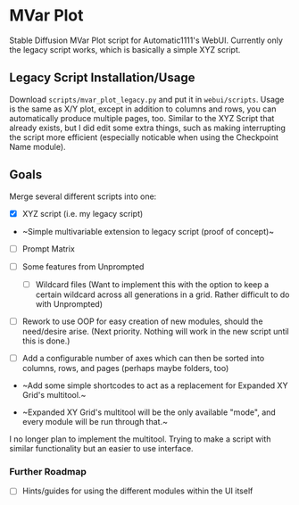 # MVar Plot
Stable Diffusion MVar Plot script for Automatic1111's WebUI. Currently only the legacy script works, which is basically a simple XYZ script.

## Legacy Script Installation/Usage
Download `scripts/mvar_plot_legacy.py` and put it in `webui/scripts`.
Usage is the same as X/Y plot, except in addition to columns and rows, you can automatically produce multiple pages, too. Similar to the XYZ Script that already exists, but I did edit some extra things, such as making interrupting the script more efficient (especially noticable when using the Checkpoint Name module).

## Goals
Merge several different scripts into one:
- [x] XYZ script (i.e. my legacy script)
- ~Simple multivariable extension to legacy script (proof of concept)~
- [ ] Prompt Matrix
- [ ] Some features from Unprompted
    - [ ] Wildcard files (Want to implement this with the option to keep a certain wildcard across all generations in a grid. Rather difficult to do with Unprompted)

- [ ] Rework to use OOP for easy creation of new modules, should the need/desire arise. (Next priority. Nothing will work in the new script until this is done.)

- [ ] Add a configurable number of axes which can then be sorted into columns, rows, and pages (perhaps maybe folders, too)

- ~Add some simple shortcodes to act as a replacement for Expanded XY Grid's multitool.~

- ~Expanded XY Grid's multitool will be the only available "mode", and every module will be run through that.~

I no longer plan to implement the multitool. Trying to make a script with similar functionality but an easier to use interface.

### Further Roadmap
- [ ] Hints/guides for using the different modules within the UI itself

